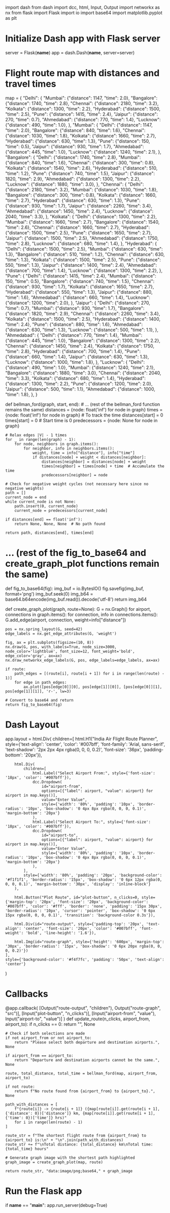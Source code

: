 import dash
from dash import dcc, html, Input, Output
import networkx as nx
from flask import Flask
import io
import base64
import matplotlib.pyplot as plt

# Initialize Dash app with Flask server
server = Flask(__name__)
app = dash.Dash(__name__, server=server)

# Flight route map with distances and travel times 
map = {
    "Delhi": {
        "Mumbai": {"distance": 1147, "time": 2.0},
        "Bangalore": {"distance": 1740, "time": 2.8},
        "Chennai": {"distance": 2180, "time": 3.2},
        "Kolkata": {"distance": 1300, "time": 2.2},
        "Hyderabad": {"distance": 1500, "time": 2.5},
        "Pune": {"distance": 1415, "time": 2.4},
        "Jaipur": {"distance": 270, "time": 0.7},
        "Ahmedabad": {"distance": 770, "time": 1.4},
        "Lucknow": {"distance": 490, "time": 1.0},
    },
    "Mumbai": {
        "Delhi": {"distance": 1147, "time": 2.0},
        "Bangalore": {"distance": 840, "time": 1.6},
        "Chennai": {"distance": 1030, "time": 1.8},
        "Kolkata": {"distance": 1660, "time": 2.7},
        "Hyderabad": {"distance": 630, "time": 1.3},
        "Pune": {"distance": 150, "time": 0.5},
        "Jaipur": {"distance": 930, "time": 1.7},
        "Ahmedabad": {"distance": 445, "time": 1.0},
        "Lucknow": {"distance": 1240, "time": 2.1},
    },
    "Bangalore": {
        "Delhi": {"distance": 1740, "time": 2.8},
        "Mumbai": {"distance": 840, "time": 1.6},
        "Chennai": {"distance": 300, "time": 0.8},
        "Kolkata": {"distance": 1540, "time": 2.6},
        "Hyderabad": {"distance": 510, "time": 1.2},
        "Pune": {"distance": 740, "time": 1.5},
        "Jaipur": {"distance": 1820, "time": 2.9},
        "Ahmedabad": {"distance": 1300, "time": 2.2},
        "Lucknow": {"distance": 1880, "time": 3.0},
    },
    "Chennai": {
        "Delhi": {"distance": 2180, "time": 3.2},
        "Mumbai": {"distance": 1030, "time": 1.8},
        "Bangalore": {"distance": 300, "time": 0.8},
        "Kolkata": {"distance": 1660, "time": 2.7},
        "Hyderabad": {"distance": 630, "time": 1.3},
        "Pune": {"distance": 930, "time": 1.7},
        "Jaipur": {"distance": 2260, "time": 3.4},
        "Ahmedabad": {"distance": 1450, "time": 2.4},
        "Lucknow": {"distance": 2040, "time": 3.3},
    },
    "Kolkata": {
        "Delhi": {"distance": 1300, "time": 2.2},
        "Mumbai": {"distance": 1660, "time": 2.7},
        "Bangalore": {"distance": 1540, "time": 2.6},
        "Chennai": {"distance": 1660, "time": 2.7},
        "Hyderabad": {"distance": 1500, "time": 2.5},
        "Pune": {"distance": 1650, "time": 2.7},
        "Jaipur": {"distance": 1500, "time": 2.5},
        "Ahmedabad": {"distance": 1750, "time": 2.8},
        "Lucknow": {"distance": 680, "time": 1.4},
    },
    "Hyderabad": {
        "Delhi": {"distance": 1500, "time": 2.5},
        "Mumbai": {"distance": 630, "time": 1.3},
        "Bangalore": {"distance": 510, "time": 1.2},
        "Chennai": {"distance": 630, "time": 1.3},
        "Kolkata": {"distance": 1500, "time": 2.5},
        "Pune": {"distance": 550, "time": 1.3},
        "Jaipur": {"distance": 1400, "time": 2.4},
        "Ahmedabad": {"distance": 700, "time": 1.4},
        "Lucknow": {"distance": 1300, "time": 2.2},
    },
    "Pune": {
        "Delhi": {"distance": 1415, "time": 2.4},
        "Mumbai": {"distance": 150, "time": 0.5},
        "Bangalore": {"distance": 740, "time": 1.5},
        "Chennai": {"distance": 930, "time": 1.7},
        "Kolkata": {"distance": 1650, "time": 2.7},
        "Hyderabad": {"distance": 550, "time": 1.3},
        "Jaipur": {"distance": 880, "time": 1.6},
        "Ahmedabad": {"distance": 660, "time": 1.4},
        "Lucknow": {"distance": 1200, "time": 2.0},
    },
    "Jaipur": {
        "Delhi": {"distance": 270, "time": 0.7},
        "Mumbai": {"distance": 930, "time": 1.7},
        "Bangalore": {"distance": 1820, "time": 2.9},
        "Chennai": {"distance": 2260, "time": 3.4},
        "Kolkata": {"distance": 1500, "time": 2.5},
        "Hyderabad": {"distance": 1400, "time": 2.4},
        "Pune": {"distance": 880, "time": 1.6},
        "Ahmedabad": {"distance": 630, "time": 1.3},
        "Lucknow": {"distance": 500, "time": 1.1},
    },
    "Ahmedabad": {
        "Delhi": {"distance": 770, "time": 1.4},
        "Mumbai": {"distance": 445, "time": 1.0},
        "Bangalore": {"distance": 1300, "time": 2.2},
        "Chennai": {"distance": 1450, "time": 2.4},
        "Kolkata": {"distance": 1750, "time": 2.8},
        "Hyderabad": {"distance": 700, "time": 1.4},
        "Pune": {"distance": 660, "time": 1.4},
        "Jaipur": {"distance": 630, "time": 1.3},
        "Lucknow": {"distance": 1000, "time": 1.8},
    },
    "Lucknow": {
        "Delhi": {"distance": 490, "time": 1.0},
        "Mumbai": {"distance": 1240, "time": 2.1},
        "Bangalore": {"distance": 1880, "time": 3.0},
        "Chennai": {"distance": 2040, "time": 3.3},
        "Kolkata": {"distance": 680, "time": 1.4},
        "Hyderabad": {"distance": 1300, "time": 2.2},
        "Pune": {"distance": 1200, "time": 2.0},
        "Jaipur": {"distance": 500, "time": 1.1},
        "Ahmedabad": {"distance": 1000, "time": 1.8},
    },
}

def bellman_ford(graph, start, end):
    # ... (rest of the bellman_ford function remains the same)
    distances = {node: float('inf') for node in graph}
    times = {node: float('inf') for node in graph}  # To track the time
    distances[start] = 0
    times[start] = 0  # Start time is 0
    predecessors = {node: None for node in graph}

    # Relax edges |V| - 1 times
    for _ in range(len(graph) - 1):
        for node, neighbors in graph.items():
            for neighbor, info in neighbors.items():
                weight, time = info["distance"], info["time"]
                if distances[node] + weight < distances[neighbor]:
                    distances[neighbor] = distances[node] + weight
                    times[neighbor] = times[node] + time  # Accumulate the time
                    predecessors[neighbor] = node

    # Check for negative weight cycles (not necessary here since no negative weights)
    path = []
    current_node = end
    while current_node is not None:
        path.insert(0, current_node)
        current_node = predecessors[current_node]

    if distances[end] == float('inf'):
        return None, None, None  # No path found

    return path, distances[end], times[end]

# ... (rest of the fig_to_base64 and create_graph_plot functions remain the same)
def fig_to_base64(fig):
    img_buf = io.BytesIO()
    fig.savefig(img_buf, format='png')
    img_buf.seek(0)
    img_b64 = base64.b64encode(img_buf.read()).decode('utf-8')
    return img_b64

def create_graph_plot(graph, route=None):
    G = nx.Graph()
    for airport, connections in graph.items():
        for connection, info in connections.items():
            G.add_edge(airport, connection, weight=info["distance"])

    pos = nx.spring_layout(G, seed=42)
    edge_labels = nx.get_edge_attributes(G, 'weight')

    fig, ax = plt.subplots(figsize=(10, 8))
    nx.draw(G, pos, with_labels=True, node_size=3000, node_color='lightblue', font_size=12, font_weight='bold', edge_color='gray', ax=ax)
    nx.draw_networkx_edge_labels(G, pos, edge_labels=edge_labels, ax=ax)

    if route:
        path_edges = [(route[i], route[i + 1]) for i in range(len(route) - 1)]
        for edge in path_edges:
            ax.plot([pos[edge[0]][0], pos[edge[1]][0]], [pos[edge[0]][1], pos[edge[1]][1]], 'r-', lw=3)

    # Convert to base64 and return
    return fig_to_base64(fig)

# Dash Layout
app.layout = html.Div(
    children=[
        html.H1("India Air Flight Route Planner", style={'text-align': 'center', 'color': '#007bff', 'font-family': 'Arial, sans-serif', 'text-shadow': '2px 2px 4px rgba(0, 0, 0, 0.2)', 'font-size': '36px', 'padding-bottom': '20px'}),
        
        html.Div(
            children=[
                html.Label("Select Airport From:", style={'font-size': '18px', 'color': '#007bff'}),
                dcc.Dropdown(
                    id="airport-from",
                    options=[{"label": airport, "value": airport} for airport in map.keys()],
                    value="Enter Value",
                    style={'width': '80%', 'padding': '10px', 'border-radius': '10px', 'box-shadow': '0 4px 8px rgba(0, 0, 0, 0.1)', 'margin-bottom': '20px'}
                ),
                html.Label("Select Airport To:", style={'font-size': '18px', 'color': '#007bff'}),
                dcc.Dropdown(
                    id="airport-to",
                    options=[{"label": airport, "value": airport} for airport in map.keys()],
                    value="Enter Value",
                    style={'width': '80%', 'padding': '10px', 'border-radius': '10px', 'box-shadow': '0 4px 8px rgba(0, 0, 0, 0.1)', 'margin-bottom': '20px'}
                ),
            ],
            style={'width': '80%', 'padding': '20px', 'background-color': '#f1f1f1', 'border-radius': '15px', 'box-shadow': '0 6px 12px rgba(0, 0, 0, 0.1)', 'margin-bottom': '30px', 'display': 'inline-block'}
        ),
        
        html.Button("Plot Route", id="plot-button", n_clicks=0, style={'margin-top': '20px', 'font-size': '20px', 'background-color': '#007bff', 'color': '#fff', 'border': 'none', 'padding': '15px 30px', 'border-radius': '10px', 'cursor': 'pointer', 'box-shadow': '0 6px 15px rgba(0, 0, 0, 0.1)', 'transition': 'background-color 0.3s'}),
        
        html.Div(id="route-output", style={'padding-top': '20px', 'text-align': 'center', 'font-size': '20px', 'color': '#007bff', 'font-weight': 'bold', 'line-height': '1.6'}),
        
        html.Img(id="route-graph", style={'height': '600px', 'margin-top': '30px', 'border-radius': '15px', 'box-shadow': '0 6px 20px rgba(0, 0, 0, 0.2)'})
    ],
    style={'background-color': '#f4f7fc', 'padding': '50px', 'text-align': 'center'}
)

# Callbacks
@app.callback(
    [Output("route-output", "children"),
     Output("route-graph", "src")],
    [Input("plot-button", "n_clicks")],
    [Input("airport-from", "value"),
     Input("airport-to", "value")]
)
def update_route(n_clicks, airport_from, airport_to):
    if n_clicks == 0:
        return "", None
        
    # Check if both selections are made
    if not airport_from or not airport_to:
        return "Please select both departure and destination airports.", None

    if airport_from == airport_to:
        return "Departure and destination airports cannot be the same.", None

    route, total_distance, total_time = bellman_ford(map, airport_from, airport_to)
    
    if not route:
        return f"No route found from {airport_from} to {airport_to}.", None

    path_with_distances = [
        f"{route[i]} -> {route[i + 1]} ({map[route[i]].get(route[i + 1], {'distance': 0})['distance']} km, {map[route[i]].get(route[i + 1], {'time': 0})['time']} hrs)"
        for i in range(len(route) - 1)
    ]

    route_str = f"The shortest flight route from {airport_from} to {airport_to} is:\n" + "\n".join(path_with_distances)
    route_str += f"\nTotal distance: {total_distance} km\nTotal time: {total_time} hours"
    
    # Generate graph image with the shortest path highlighted
    graph_image = create_graph_plot(map, route)
    
    return route_str, "data:image/png;base64," + graph_image

# Run the Flask app
if __name__ == "__main__":
    app.run_server(debug=True)
    
